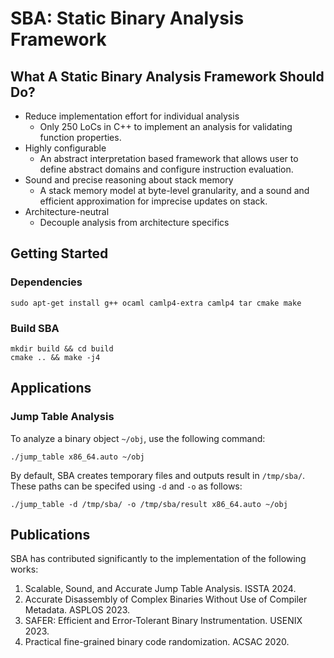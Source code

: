 # SBA: Static Binary Analysis Framework

## What A Static Binary Analysis Framework Should Do?
  * Reduce implementation effort for individual analysis
    - Only 250 LoCs in C++ to implement an analysis for validating function properties.
  * Highly configurable
    - An abstract interpretation based framework that allows user to define abstract domains and configure instruction evaluation.
  * Sound and precise reasoning about stack memory
    - A stack memory model at byte-level granularity, and a sound and efficient approximation for imprecise updates on stack.
  * Architecture-neutral
    - Decouple analysis from architecture specifics

## Getting Started
### Dependencies
```
sudo apt-get install g++ ocaml camlp4-extra camlp4 tar cmake make
```
### Build SBA
```
mkdir build && cd build
cmake .. && make -j4
```

## Applications
### Jump Table Analysis
To analyze a binary object `~/obj`, use the following command:
```
./jump_table x86_64.auto ~/obj
```
By default, SBA creates temporary files and outputs result in `/tmp/sba/`. These paths can be specifed using `-d` and `-o` as follows:
```
./jump_table -d /tmp/sba/ -o /tmp/sba/result x86_64.auto ~/obj
```

## Publications
SBA has contributed significantly to the implementation of the following works:
1. Scalable, Sound, and Accurate Jump Table Analysis. ISSTA 2024.
2. Accurate Disassembly of Complex Binaries Without Use of Compiler Metadata. ASPLOS 2023.
3. SAFER: Efficient and Error-Tolerant Binary Instrumentation. USENIX 2023.
4. Practical fine-grained binary code randomization. ACSAC 2020.
